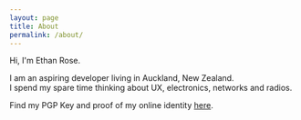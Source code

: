 ```yaml
---
layout: page
title: About
permalink: /about/
---
```


Hi, I'm Ethan Rose.

I am an aspiring developer living in Auckland, New Zealand. <br>
I spend my spare time thinking about UX, electronics, networks and radios.

Find my PGP Key and proof of my online identity [here](https://keybase.io/ethan_rose "Keybase").